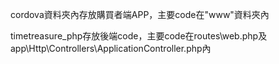 cordova資料夾內存放購買者端APP，主要code在"www"資料夾內




timetreasure_php存放後端code，主要code在routes\web.php及app\Http\Controllers\ApplicationController.php內
